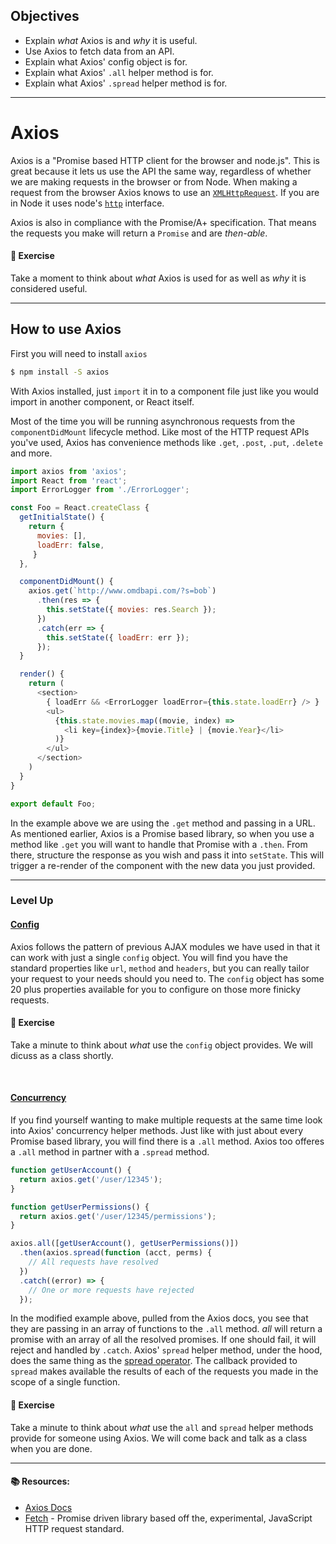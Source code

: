 ## Objectives

- Explain *what* Axios is and *why* it is useful.
- Use Axios to fetch data from an API.
- Explain what Axios' config object is for.
- Explain what Axios' `.all` helper method is for.
- Explain what Axios' `.spread` helper method is for.

<hr />

# Axios

Axios is a "Promise based HTTP client for the browser and node.js".
This is great because it lets us use the API the same way,
regardless of whether we are making requests in the browser or from Node.
When making a request from the browser Axios knows to use an [`XMLHttpRequest`](https://developer.mozilla.org/en-US/docs/Web/API/XMLHttpRequest).
If you are in Node it uses node's [`http`](https://nodejs.org/docs/latest-v5.x/api/http.html#http_http) interface.

Axios is also in compliance with the Promise/A+ specification.
That means the requests you make will return a `Promise` and are *then-able*.

#### 💪 Exercise

Take a moment to think about *what* Axios is used for as well as *why* it is considered useful.

<hr />

## How to use Axios

First you will need to install `axios`

```sh
$ npm install -S axios
```

With Axios installed, just `import` it in to a component file just like you would import in another component, or React itself.

Most of the time you will be running asynchronous requests from the `componentDidMount` lifecycle method.
Like most of the HTTP request APIs you've used, Axios has convenience methods like `.get`, `.post`, `.put`, `.delete` and more.

```js
import axios from 'axios';
import React from 'react';
import ErrorLogger from './ErrorLogger';

const Foo = React.createClass {
  getInitialState() {
    return {
      movies: [],
      loadErr: false,
     }
  },

  componentDidMount() {
    axios.get(`http://www.omdbapi.com/?s=bob`)
      .then(res => {
        this.setState({ movies: res.Search });
      })
      .catch(err => {
        this.setState({ loadErr: err });
      });
  }

  render() {
    return (
      <section>
        { loadErr && <ErrorLogger loadError={this.state.loadErr} /> }
        <ul>
          {this.state.movies.map((movie, index) =>
            <li key={index}>{movie.Title} | {movie.Year}</li>
          )}
        </ul>
      </section>
    )
  }
}

export default Foo;
```

In the example above we are using the `.get` method and passing in a URL.
As mentioned earlier, Axios is a Promise based library, so when you use a method like `.get` you will want to handle that Promise with a `.then`.
From there, structure the response as you wish and pass it into `setState`.
This will trigger a re-render of the component with the new data you just provided.

<hr />

### Level Up

#### [Config](https://github.com/mzabriskie/axios#request-config)

Axios follows the pattern of previous AJAX modules we have used in that it can work with just a single `config` object.
You will find you have the standard properties like `url`, `method` and `headers`, but you can really tailor your request to your needs should you need to.
The `config` object has some 20 plus properties available for you to configure on those more finicky requests.

#### 💪 Exercise

Take a minute to think about *what* use the `config` object provides. We will dicuss as a class shortly.

<br />

#### [Concurrency](https://github.com/mzabriskie/axios#concurrency)

If you find yourself wanting to make multiple requests at the same time look into Axios' concurrency helper methods.
Just like with just about every Promise based library, you will find there is a `.all` method.
Axios too offeres a `.all` method in partner with a `.spread` method.

```js
function getUserAccount() {
  return axios.get('/user/12345');
}

function getUserPermissions() {
  return axios.get('/user/12345/permissions');
}

axios.all([getUserAccount(), getUserPermissions()])
  .then(axios.spread(function (acct, perms) {
    // All requests have resolved
  })
  .catch((error) => {
    // One or more requests have rejected
  });
```

In the modified example above, pulled from the Axios docs, you see that they are passing in an array of functions to the `.all` method.
*all* will return a promise with an array of all the resolved promises.
If one should fail, it will reject and handled by `.catch`.
Axios' `spread` helper method, under the hood, does the same thing as the [spread operator](https://developer.mozilla.org/en-US/docs/Web/JavaScript/Reference/Operators/Spread_operator).
The callback provided to `spread` makes available the results of each of the requests you made in the scope of a single function.

#### 💪 Exercise

Take a minute to think about *what* use the `all` and `spread` helper methods provide for someone using Axios.
We will come back and talk as a class when you are done.

<hr />

#### 📚 Resources:

* [Axios Docs](https://github.com/mzabriskie/axios)
* [Fetch](https://github.com/github/fetch) - Promise driven library based off the, experimental, JavaScript HTTP request standard.
